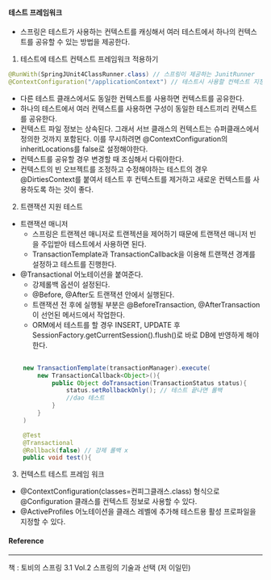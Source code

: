 #### 테스트 프레임워크

- 스프링은 테스트가 사용하는 컨텍스트를 캐싱해서 여러 테스트에서 하나의 컨텍스트를 공유할 수 있는 방법을 제공한다.

1. 테스트에 테스트 컨텍스트 프레임워크 적용하기

```java
@RunWith(SpringJUnit4ClassRunner.class) // 스프링이 제공하는 JunitRunner
@ContextConfiguration("/applicationContext") // 테스트시 사용할 컨텍스트 지정
```
- 다른 테스트 클래스에서도 동일한 컨텍스트를 사용하면 컨텍스트를 공유한다. 
- 하나의 테스트에서 여러 컨텍스트를 사용하면 구성이 동일한 테스트끼리 컨텍스트를 공유한다.
- 컨텍스트 파일 정보는 상속된다. 그래서 서브 클래스의 컨텍스트는 슈퍼클래스에서 정의한 것까지 포함된다. 이를 무시하려면 @ContextConfiguration의 inheritLocations를 false로 설정해야한다.
- 컨텍스트를 공유할 경우 변경할 때 조심해서 다뤄야한다.
- 컨텍스트의 빈 오브젝트를 조정하고 수정해야하는 테스트의 경우 @DirtiesContext를 붙여서 테스트 후 컨텍스트를 제거하고 새로운 컨텍스트를 사용하도록 하는 것이 좋다.

2. 트랜잭션 지원 테스트

- 트랜잭션 매니저 
    - 스프링은 트랜젝션 매니저로 트랜젝션을 제어하기 때문에 트랜잭션 매니저 빈을 주입받아 테스트에서 사용하면 된다.
    - TransactionTemplate과 TransactionCallback을 이용해 트랜잭션 경계를 설정하고 테스트를 진행한다.
- @Transactional 어노테이션을 붙여준다. 
    - 강제롤백 옵션이 설정된다.
    - @Before, @After도 트랜잭션 안에서 실행된다.
    - 트랜잭션 전 후에 실행될 부분은 @BeforeTransaction, @AfterTransaction이 선언된 메서드에서 작업한다.
    - ORM에서 테스트를 할 경우 INSERT, UPDATE 후 SessionFactory.getCurrentSession().flush()로 바로 DB에 반영하게 해야한다.

```java
    
    new TransactionTemplate(transactionManager).execute(
        new TransactionCallback<Object>(){
            public Object doTransaction(TransactionStatus status){
                status.setRollbackOnly(); // 테스트 끝나면 롤백
                //dao 테스트
            }
        }
    )

    @Test
    @Transactional
    @Rollback(false) // 강제 롤백 x
    public void test(){

```

3. 컨텍스트 테스트 프레임 워크

- @ContextConfiguration(classes=컨피그클래스.class) 형식으로 @Configuration 클래스를 컨텍스트 정보로 사용할 수 있다.
- @ActiveProfiles 어노테이션을 클래스 레벨에 추가해 테스트용 활성 프로파일을 지정할 수 있다.

#### Reference
* * *
책 : 토비의 스프링 3.1 Vol.2 스프링의 기술과 선택 (저 이일민)
